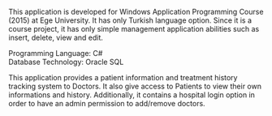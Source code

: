 This application is developed for Windows Application Programming Course (2015) at Ege University. It has only Turkish language option. Since it is a course project, it has only simple management application abilities such as insert, delete, view and edit.

Programming Language: C#  
Database Technology:  Oracle SQL

This application provides a patient information and treatment history tracking system to Doctors. It also give access to Patients to view their own informations and history. Additionally, it contains a hospital login option in order to have an admin permission to add/remove doctors.  
